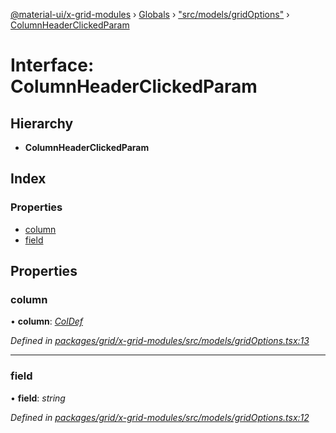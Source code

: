 [@material-ui/x-grid-modules](../README.md) › [Globals](../globals.md) › ["src/models/gridOptions"](../modules/_src_models_gridoptions_.md) › [ColumnHeaderClickedParam](_src_models_gridoptions_.columnheaderclickedparam.md)

# Interface: ColumnHeaderClickedParam

## Hierarchy

- **ColumnHeaderClickedParam**

## Index

### Properties

- [column](_src_models_gridoptions_.columnheaderclickedparam.md#column)
- [field](_src_models_gridoptions_.columnheaderclickedparam.md#field)

## Properties

### column

• **column**: _[ColDef](_src_models_coldef_coldef_.coldef.md)_

_Defined in [packages/grid/x-grid-modules/src/models/gridOptions.tsx:13](https://github.com/mui-org/material-ui-x/blob/a679779/packages/grid/x-grid-modules/src/models/gridOptions.tsx#L13)_

---

### field

• **field**: _string_

_Defined in [packages/grid/x-grid-modules/src/models/gridOptions.tsx:12](https://github.com/mui-org/material-ui-x/blob/a679779/packages/grid/x-grid-modules/src/models/gridOptions.tsx#L12)_
